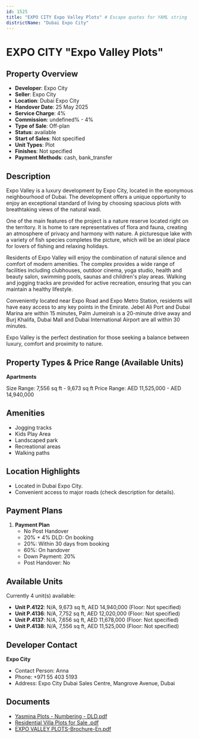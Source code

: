 ```yaml
---
id: 1525
title: "EXPO CITY Expo Valley Plots" # Escape quotes for YAML string
districtName: "Dubai Expo City"
---
```


# EXPO CITY "Expo Valley Plots"

## Property Overview
- **Developer**: Expo City
- **Seller**: Expo City
- **Location**: Dubai Expo City
- **Handover Date**: 25 May 2025
- **Service Charge**: 4%
- **Commission**: undefined% - 4%
- **Type of Sale**: Off-plan
- **Status**: available
- **Start of Sales**: Not specified
- **Unit Types**: Plot
- **Finishes**: Not specified
- **Payment Methods**: cash, bank_transfer

## Description
Expo Valley is a luxury development by Expo City, located in the eponymous neighbourhood of Dubai. The development offers a unique opportunity to enjoy an exceptional standard of living by choosing spacious plots with breathtaking views of the natural wadi.

One of the main features of the project is a nature reserve located right on the territory. It is home to rare representatives of flora and fauna, creating an atmosphere of privacy and harmony with nature. A picturesque lake with a variety of fish species completes the picture, which will be an ideal place for lovers of fishing and relaxing holidays.

Residents of Expo Valley will enjoy the combination of natural silence and comfort of modern amenities. The complex provides a wide range of facilities including clubhouses, outdoor cinema, yoga studio, health and beauty salon, swimming pools, saunas and children's play areas. Walking and jogging tracks are provided for active recreation, ensuring that you can maintain a healthy lifestyle.

Conveniently located near Expo Road and Expo Metro Station, residents will have easy access to any key points in the Emirate. Jebel Ali Port and Dubai Marina are within 15 minutes, Palm Jumeirah is a 20-minute drive away and Burj Khalifa, Dubai Mall and Dubai International Airport are all within 30 minutes.

Expo Valley is the perfect destination for those seeking a balance between luxury, comfort and proximity to nature.

## Property Types & Price Range (Available Units)
**Apartments**

Size Range: 7,556 sq ft - 9,673 sq ft
Price Range: AED 11,525,000 - AED 14,940,000

## Amenities
- Jogging tracks
- Kids Play Area
- Landscaped park
- Recreational areas
- Walking paths

## Location Highlights
- Located in Dubai Expo City.
- Convenient access to major roads (check description for details).

## Payment Plans
1. **Payment Plan**
   - No Post Handover
   - 20% + 4% DLD: On booking
   - 20%: Within 30 days from booking
   - 60%: On handover
   - Down Payment: 20%
   - Post Handover: No

## Available Units
Currently 4 unit(s) available:
- **Unit P.4122**: N/A, 9,673 sq ft, AED 14,940,000 (Floor: Not specified)
- **Unit P.4136**: N/A, 7,752 sq ft, AED 12,020,000 (Floor: Not specified)
- **Unit P.4137**: N/A, 7,656 sq ft, AED 11,678,000 (Floor: Not specified)
- **Unit P.4138**: N/A, 7,556 sq ft, AED 11,525,000 (Floor: Not specified)

## Developer Contact
**Expo City**
- Contact Person: Anna
- Phone: +971 55 403 5193
- Address: Expo City Dubai Sales Centre, Mangrove Avenue, Dubai

## Documents
- [Yasmina Plots - Numbering - DLD.pdf](https://cdn.geniemap.net/2024/03/28/r2OnammczHqcYJnlfXf5KTHS8UNIit4G0dVPZQlC.pdf)
- [Residential Villa Plots for Sale .pdf](https://cdn.geniemap.net/2024/05/06/TZsXivgDMkImVoREeD2aL4MjHzoWMlUVf6miFKru.pdf)
- [EXPO VALLEY PLOTS-Brochure-En.pdf](https://cdn.geniemap.net/2024/05/27/1mjNkdQDmDakjAXInLUxSzpxX402RY2WJ2SVnHTw.pdf)
